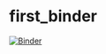# first_binder
[![Binder](https://mybinder.org/badge_logo.svg)](https://mybinder.org/v2/gh/georgiadunning98/first_binder/HEAD?urlpath=rstudio)
